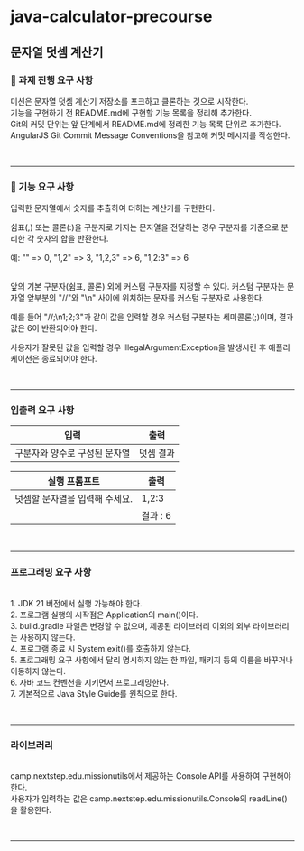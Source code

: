 # java-calculator-precourse

## 문자열 덧셈 계산기

### 📢 과제 진행 요구 사항

미션은 문자열 덧셈 계산기 저장소를 포크하고 클론하는 것으로 시작한다. <br>
기능을 구현하기 전 README.md에 구현할 기능 목록을 정리해 추가한다. <br>
Git의 커밋 단위는 앞 단계에서 README.md에 정리한 기능 목록 단위로 추가한다. <br>
AngularJS Git Commit Message Conventions을 참고해 커밋 메시지를 작성한다. <br>

<br>

---

### 📢 기능 요구 사항

입력한 문자열에서 숫자를 추출하여 더하는 계산기를 구현한다. <br>

쉼표(,) 또는 콜론(:)을 구분자로 가지는 문자열을 전달하는 경우 구분자를 기준으로 분리한 각 숫자의 합을 반환한다. <br>

예: "" => 0, "1,2" => 3, "1,2,3" => 6, "1,2:3" => 6 <br><br>

앞의 기본 구분자(쉼표, 콜론) 외에 커스텀 구분자를 지정할 수 있다. 커스텀 구분자는 문자열 앞부분의 "//"와 "\n" 사이에 위치하는 문자를 커스텀 구분자로 사용한다. <br>

예를 들어 "//;\n1;2;3"과 같이 값을 입력할 경우 커스텀 구분자는 세미콜론(;)이며, 결과 값은 6이 반환되어야 한다. <br>

사용자가 잘못된 값을 입력할 경우 IllegalArgumentException을 발생시킨 후 애플리케이션은 종료되어야 한다. <br>

<br>

---

### 입출력 요구 사항

|**입력**|**출력**|
|---------------------------|-----------------|
|구분자와 양수로 구성된 문자열|덧셈 결과|

| **실행 프롬프트**       | **출력**|
|-------------------| ----------------- |
| 덧셈할 문자열을 입력해 주세요. | 1,2:3 |
|                   | 결과 : 6 |

<br>

---

### 프로그래밍 요구 사항

<br> 1. JDK 21 버전에서 실행 가능해야 한다.
<br> 2. 프로그램 실행의 시작점은 Application의 main()이다.
<br> 3. build.gradle 파일은 변경할 수 없으며, 제공된 라이브러리 이외의 외부 라이브러리는 사용하지 않는다.
<br> 4. 프로그램 종료 시 System.exit()를 호출하지 않는다.
<br> 5. 프로그래밍 요구 사항에서 달리 명시하지 않는 한 파일, 패키지 등의 이름을 바꾸거나 이동하지 않는다.
<br> 6. 자바 코드 컨벤션을 지키면서 프로그래밍한다.
<br> 7. 기본적으로 Java Style Guide를 원칙으로 한다.

<br>

---

### 라이브러리
<br> camp.nextstep.edu.missionutils에서 제공하는 Console API를 사용하여 구현해야 한다.
<br> 사용자가 입력하는 값은 camp.nextstep.edu.missionutils.Console의 readLine()을 활용한다.

<br>

---